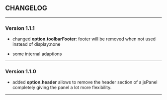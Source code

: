## CHANGELOG ##

---

### Version 1.1.1 ###

+ changed **option.toolbarFooter**: footer will be removed when not used instead of display:none

+ some internal adaptions

---

### Version 1.1.0 ###

+ added **option.header** allows to remove the header section of a jsPanel completely giving the panel a lot more flexibility.

---
